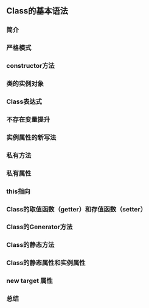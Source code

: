 ## Class的基本语法

### 简介

### 严格模式

### constructor方法

### 类的实例对象

### Class表达式

### 不存在变量提升

### 实例属性的新写法

### 私有方法

### 私有属性

### this指向

### Class的取值函数（getter）和存值函数（setter）

### Class的Generator方法

### Class的静态方法

### Class的静态属性和实例属性

### new target 属性

### 总结